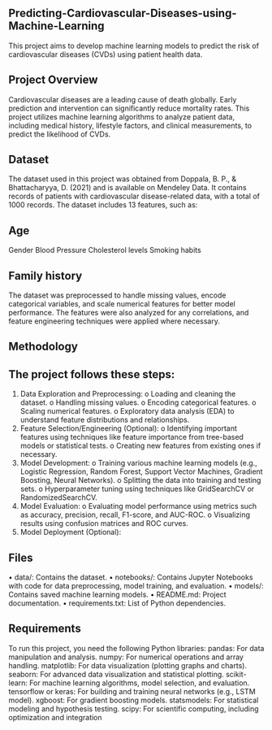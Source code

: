 ## Predicting-Cardiovascular-Diseases-using-Machine-Learning

This project aims to develop machine learning models to predict the risk of cardiovascular diseases (CVDs) using patient health data.
## Project Overview
Cardiovascular diseases are a leading cause of death globally. Early prediction and intervention can significantly reduce mortality rates. This project utilizes machine learning algorithms to analyze patient data, including medical history, lifestyle factors, and clinical measurements, to predict the likelihood of CVDs.
## Dataset
The dataset used in this project was obtained from Doppala, B. P., & Bhattacharyya, D. (2021) and is available on Mendeley Data. It contains records of patients with cardiovascular disease-related data, with a total of 1000 records. The dataset includes 13 features, such as:
## Age
Gender
Blood Pressure
Cholesterol levels
Smoking habits
## Family history
The dataset was preprocessed to handle missing values, encode categorical variables, and scale numerical features for better model performance. The features were also analyzed for any correlations, and feature engineering techniques were applied where necessary.
## Methodology
## The project follows these steps:
1.	Data Exploration and Preprocessing:
o	Loading and cleaning the dataset.
o	Handling missing values.
o	Encoding categorical features.
o	Scaling numerical features.
o	Exploratory data analysis (EDA) to understand feature distributions and relationships.
2.	Feature Selection/Engineering (Optional):
o	Identifying important features using techniques like feature importance from tree-based models or statistical tests.
o	Creating new features from existing ones if necessary.
3.	Model Development:
o	Training various machine learning models (e.g., Logistic Regression, Random Forest, Support Vector Machines, Gradient Boosting, Neural Networks).
o	Splitting the data into training and testing sets.
o	Hyperparameter tuning using techniques like GridSearchCV or RandomizedSearchCV.
4.	Model Evaluation:
o	Evaluating model performance using metrics such as accuracy, precision, recall, F1-score, and AUC-ROC.
o	Visualizing results using confusion matrices and ROC curves.
5.	Model Deployment (Optional):
## Files
•	data/: Contains the dataset.
•	notebooks/: Contains Jupyter Notebooks with code for data preprocessing, model training, and evaluation.
•	models/: Contains saved machine learning models.
•	README.md: Project documentation.
•	requirements.txt: List of Python dependencies.
## Requirements
To run this project, you need the following Python libraries:
pandas: For data manipulation and analysis.
numpy: For numerical operations and array handling.
matplotlib: For data visualization (plotting graphs and charts).
seaborn: For advanced data visualization and statistical plotting.
scikit-learn: For machine learning algorithms, model selection, and evaluation.
tensorflow or keras: For building and training neural networks (e.g., LSTM model).
xgboost: For gradient boosting models.
statsmodels: For statistical modeling and hypothesis testing.
scipy: For scientific computing, including optimization and integration


